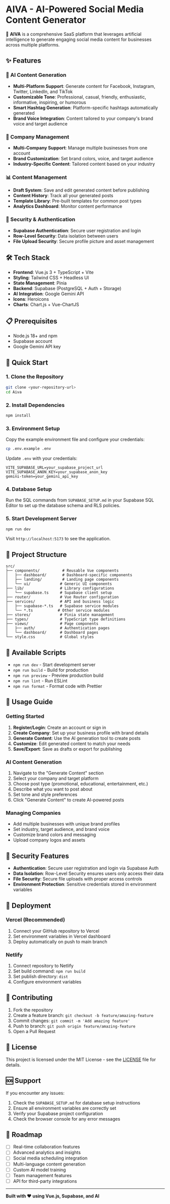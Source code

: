 # AIVA - AI-Powered Social Media Content Generator

🚀 **AIVA** is a comprehensive SaaS platform that leverages artificial intelligence to generate engaging social media content for businesses across multiple platforms.

## ✨ Features

### 🤖 AI Content Generation
- **Multi-Platform Support**: Generate content for Facebook, Instagram, Twitter, LinkedIn, and TikTok
- **Customizable Tone**: Professional, casual, friendly, enthusiastic, informative, inspiring, or humorous
- **Smart Hashtag Generation**: Platform-specific hashtags automatically generated
- **Brand Voice Integration**: Content tailored to your company's brand voice and target audience

### 🏢 Company Management
- **Multi-Company Support**: Manage multiple businesses from one account
- **Brand Customization**: Set brand colors, voice, and target audience
- **Industry-Specific Content**: Tailored content based on your industry

### 📊 Content Management
- **Draft System**: Save and edit generated content before publishing
- **Content History**: Track all your generated posts
- **Template Library**: Pre-built templates for common post types
- **Analytics Dashboard**: Monitor content performance

### 🔐 Security & Authentication
- **Supabase Authentication**: Secure user registration and login
- **Row-Level Security**: Data isolation between users
- **File Upload Security**: Secure profile picture and asset management

## 🛠️ Tech Stack

- **Frontend**: Vue.js 3 + TypeScript + Vite
- **Styling**: Tailwind CSS + Headless UI
- **State Management**: Pinia
- **Backend**: Supabase (PostgreSQL + Auth + Storage)
- **AI Integration**: Google Gemini API
- **Icons**: Heroicons
- **Charts**: Chart.js + Vue-ChartJS

## 📋 Prerequisites

- Node.js 18+ and npm
- Supabase account
- Google Gemini API key

## 🚀 Quick Start

### 1. Clone the Repository
```bash
git clone <your-repository-url>
cd Aiva
```

### 2. Install Dependencies
```bash
npm install
```

### 3. Environment Setup
Copy the example environment file and configure your credentials:
```bash
cp .env.example .env
```

Update `.env` with your credentials:
```env
VITE_SUPABASE_URL=your_supabase_project_url
VITE_SUPABASE_ANON_KEY=your_supabase_anon_key
gemini-token=your_gemini_api_key
```

### 4. Database Setup
Run the SQL commands from `SUPABASE_SETUP.md` in your Supabase SQL Editor to set up the database schema and RLS policies.

### 5. Start Development Server
```bash
npm run dev
```

Visit `http://localhost:5173` to see the application.

## 📁 Project Structure

```
src/
├── components/          # Reusable Vue components
│   ├── dashboard/       # Dashboard-specific components
│   ├── landing/         # Landing page components
│   └── ui/             # Generic UI components
├── lib/                # Library configurations
│   └── supabase.ts     # Supabase client setup
├── router/             # Vue Router configuration
├── services/           # API and business logic
│   ├── supabase-*.ts   # Supabase service modules
│   └── *.ts           # Other service modules
├── stores/             # Pinia state management
├── types/              # TypeScript type definitions
├── views/              # Page components
│   ├── auth/           # Authentication pages
│   └── dashboard/      # Dashboard pages
└── style.css           # Global styles
```

## 🔧 Available Scripts

- `npm run dev` - Start development server
- `npm run build` - Build for production
- `npm run preview` - Preview production build
- `npm run lint` - Run ESLint
- `npm run format` - Format code with Prettier

## 🎯 Usage Guide

### Getting Started
1. **Register/Login**: Create an account or sign in
2. **Create Company**: Set up your business profile with brand details
3. **Generate Content**: Use the AI generation tool to create posts
4. **Customize**: Edit generated content to match your needs
5. **Save/Export**: Save as drafts or export for publishing

### AI Content Generation
1. Navigate to the "Generate Content" section
2. Select your company and target platform
3. Choose post type (promotional, educational, entertainment, etc.)
4. Describe what you want to post about
5. Set tone and style preferences
6. Click "Generate Content" to create AI-powered posts

### Managing Companies
- Add multiple businesses with unique brand profiles
- Set industry, target audience, and brand voice
- Customize brand colors and messaging
- Upload company logos and assets

## 🔐 Security Features

- **Authentication**: Secure user registration and login via Supabase Auth
- **Data Isolation**: Row-Level Security ensures users only access their data
- **File Security**: Secure file uploads with proper access controls
- **Environment Protection**: Sensitive credentials stored in environment variables

## 🚀 Deployment

### Vercel (Recommended)
1. Connect your GitHub repository to Vercel
2. Set environment variables in Vercel dashboard
3. Deploy automatically on push to main branch

### Netlify
1. Connect repository to Netlify
2. Set build command: `npm run build`
3. Set publish directory: `dist`
4. Configure environment variables

## 🤝 Contributing

1. Fork the repository
2. Create a feature branch: `git checkout -b feature/amazing-feature`
3. Commit changes: `git commit -m 'Add amazing feature'`
4. Push to branch: `git push origin feature/amazing-feature`
5. Open a Pull Request

## 📝 License

This project is licensed under the MIT License - see the [LICENSE](LICENSE) file for details.

## 🆘 Support

If you encounter any issues:

1. Check the `SUPABASE_SETUP.md` for database setup instructions
2. Ensure all environment variables are correctly set
3. Verify your Supabase project configuration
4. Check the browser console for any error messages

## 🔮 Roadmap

- [ ] Real-time collaboration features
- [ ] Advanced analytics and insights
- [ ] Social media scheduling integration
- [ ] Multi-language content generation
- [ ] Custom AI model training
- [ ] Team management features
- [ ] API for third-party integrations

---

**Built with ❤️ using Vue.js, Supabase, and AI**